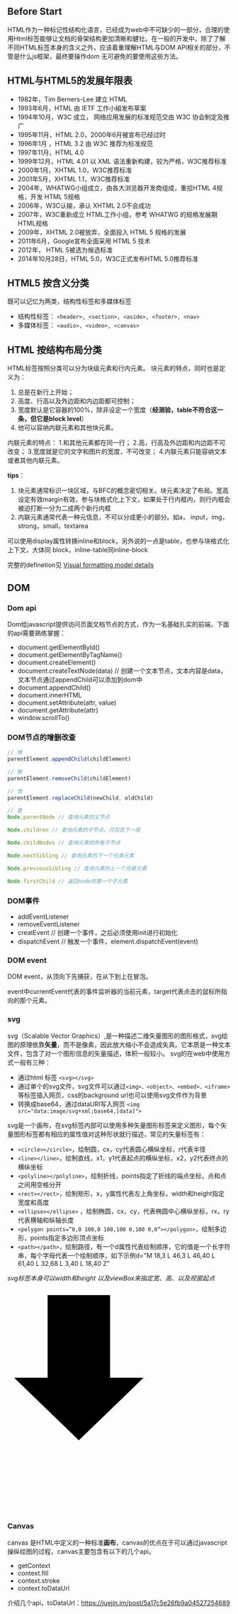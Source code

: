 ## Before Start
HTML作为一种标记性结构化语言，已经成为web中不可缺少的一部分，合理的使用Html标签能够让文档的骨架结构更加清晰和健壮。在一般的开发中，除了了解不同HTML标签本身的含义之外，应该着重理解HTML与DOM API相关的部分，不管是什么js框架，最终要操作dom 无可避免的要使用这些方法。

## HTML与HTML5的发展年限表
+ 1982年，Tim Berners-Lee 建立 HTML
+ 1993年6月，HTML 由 IETF 工作小組发布草案
+ 1994年10月，W3C 成立， 网络应用发展的标准规范交由 W3C 协会制定及推广
+ 1995年11月，HTML 2.0，2000年6月被宣布已经过时
+ 1996年1月 ，HTML 3.2 由 W3C 推荐为标准规范
+ 1997年11月，HTML 4.0
+ 1999年12月，HTML 4.01 以 XML 语法重新构建，较为严格，W3C推荐标准
+ 2000年1月，XHTML 1.0，W3C推荐标准
+ 2001年5月，XHTML 1.1，W3C推荐标准
+ 2004年，WHATWG小组成立，由各大浏览器开发商组成，重拾HTML 4规格，开发 HTML 5规格
+ 2006年，W3C认输，承认 XHTML 2.0不会成功
+ 2007年，W3C重新成立 HTML工作小组，参考 WHATWG 的规格发展期HTML规格
+ 2009年，XHTML 2.0被放弃，全面投入 HTML 5 规格的发展
+ 2011年6月，Google宣布全面采用 HTML 5 技术
+ 2012年， HTML 5被选为候选标准
+ 2014年10月28日，HTML 5.0，W3C正式发布HTML 5.0推荐标准

## HTML5 按含义分类
既可以记忆为两类，结构性标签和多媒体标签
+ 结构性标签： ``<header>, <section>, <aside>, <footer>, <nav>`` 
+ 多媒体标签： ``<audio>, <video>, <canvas>``

## HTML 按结构布局分类
HTML标签按照分类可以分为块级元素和行内元素。
块元素的特点，同时也是定义为：
1. 总是在新行上开始；
2. 高度、行高以及外边距和内边距都可控制；
3. 宽度默认是它容器的100%，除非设定一个宽度（**经测验，table不符合这一条，但它是block level**）
4. 他可以容纳内联元素和其他块元素。

内联元素的特点：
1.和其他元素都在同一行；
2.高，行高及外边距和内边距不可改变；
3.宽度就是它的文字和图片的宽度，不可改变；
4.内联元素只能容纳文本或者其他内联元素。

**tips**：
1. 块元素通常标识一块区域，与BFC的概念密切相关。块元素决定了布局。宽高设定有效margin有效，参与块格式化上下文，如果处于行内框内，则行内框会被迫打断一分为二成两个新行内框
2. 内联元素通常代表一种元信息，不可以分成更小的部分。如a， input，img，strong，small，textarea

可以使用display属性转换inline和block，另外说的一点是table，也参与块格式化上下文，大体同 block，inline-table同inline-block

完整的definetion见 [Visual formatting model details](https://www.w3.org/TR/CSS21/visudet.html)

## DOM

### Dom api
Dom给javascript提供访问页面文档节点的方式，作为一名基础扎实的前端，下面的api需要熟练掌握：
+ document.getElementById()
+ document.getElementByTagName()
+ document.createElement()
+ document.createTextNode(data) // 创建一个文本节点，文本内容是data，文本节点通过appendChild可以添加到dom中
+ document.appendChild()
+ document.innerHTML
+ document.setAttribute(attr, value)
+ document.getAttribute(attr)
+ window.scrollTo()
  
### DOM节点的增删改查
```js
// 增
parentElement.appendChild(childElement) 

// 删
parentElement.removeChild(childElement) 

// 改
parentElement.replaceChild(newChild, oldChild) 

// 查
Node.parentNode // 查询元素的父节点

Node.children // 查询元素的子节点，只包含下一层

Node.childNodes // 查询元素的所有子节点

Node.nextSibling // 查询元素的下一个兄弟元素

Node.previousSibling // 查询元素的上一个兄弟元素

Node.firstChild // 返回node的第一个子元素

```

### DOM事件
+ addEventListener
+ removeEventListener
+ creatEvent  // 创建一个事件，之后必须使用init进行初始化
+ dispatchEvent  // 触发一个事件，element.dispatchEvent(event)

### DOM event
DOM event，从顶向下先捕获，在从下到上在冒泡。

event中currentEvent代表的事件监听器的当前元素，target代表点击的鼠标所指向的那个元素。



### svg
svg（Scalable Vector Graphics）,是一种描述二维矢量图形的图形格式，svg绘图的原理依靠**矢量**，而不是像素，因此放大缩小不会造成失真。它本质是一种文本文件，包含了对一个图形信息的矢量描述，体积一般较小。
svg的在web中使用方式一般有三种：
+ 通过html 标签 ``<svg></svg>``
+ 通过单个的svg文件，svg文件可以通过``<img>、<object>、<embed>、<iframe>``等标签插入网页，css的background url也可以使用svg文件作为背景
+ 转换成base64，通过dataURI写入网页 ``<img src="data:image/svg+xml;base64,[data]">``

svg是一个画布，在svg标签内部可以使用多种矢量图形标签来定义图形，每个矢量图形标签都有相应的属性值对这种形状就行描述，常见的矢量标签有：
+ ``<circle></circle>``，绘制圆，cx，cy代表圆心横纵坐标，r代表半径
+ ``<line></line>``，绘制直线，x1，y1代表起点的横纵坐标，x2，y2代表终点的横纵坐标
+ ``<polyline></polyline>``，绘制折线，points指定了折线的端点坐标，点和点之间用空格分开
+ ``<rect></rect>``，绘制矩形，x，y属性代表左上角坐标，width和height指定宽度和高度
+ ``<ellipse></ellipse>`` ，绘制椭圆，cx，cy，代表椭圆中心横纵坐标，rx，ry代表横轴和纵轴长度
+ ``<polygon points=”0,0 100,0 100,100 0,100 0,0“></polygon>``，绘制多边形，points指定多边形顶点坐标
+ ``<path></path>``，绘制路径，有一个d属性代表绘制顺序，它的值是一个长字符串，每个字母代表一个绘制顺序，如下示例d="M 18,3 L 46,3 L 46,40 L 61,40 L 32,68 L 3,40 L 18,40 Z"

*svg标签本身可以width和height 以及viewBox来指定宽、高、以及视窗起点*

<svg width="100%" height="180" viewBox="0 0 100 100">
<path d="
  M 18,3
  L 46,3
  L 46,40
  L 61,40
  L 32,68
  L 3,40
  L 18,40
  Z
"></path>
</svg>

### Canvas
canvas 是HTML中定义的一种标准**画布**，canvas的优点在于可以通过javascript操纵绘图的过程，canvas主要包含有以下的几个api。
+ getContext
+ context.fill
+ context.stroke
+ context.toDataUrl




介绍几个api，toDataUrl：https://juejin.im/post/5a17c5e26fb9a04527254689

